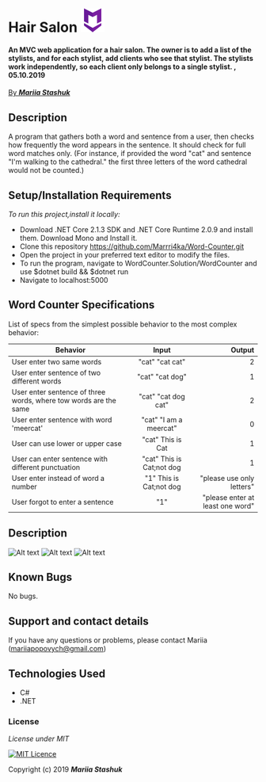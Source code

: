 # Hair Salon ![alt text](https://github.com/adam-p/markdown-here/raw/master/src/common/images/icon48.png "Logo Title Text 1")
#### An MVC web application for a hair salon. The owner is to add a list of the stylists, and for each stylist, add clients who see that stylist. The stylists work independently, so each client only belongs to a single stylist. , 05.10.2019






[ By _**Mariia Stashuk**_](https://www.linkedin.com/in/mariia-stashuk-66754816a/)

## Description

A program that gathers both a word and sentence from a user, then checks how frequently the word appears in the sentence. It should check for full word matches only. (For instance, if provided the word "cat" and sentence "I'm walking to the cathedral." the first three letters of the word cathedral would not be counted.)



## Setup/Installation Requirements

_To run this project,install it locally:_


* Download .NET Core 2.1.3 SDK and .NET Core Runtime 2.0.9 and install them. Download Mono and Install it.
* Clone this repository https://github.com/Marrri4ka/Word-Counter.git
* Open the project in your preferred text editor to modify the files.
* To run the program, navigate to WordCounter.Solution/WordCounter and use $dotnet build &&  $dotnet run
* Navigate to localhost:5000


## Word Counter Specifications

 List of specs from the simplest possible behavior to the most complex behavior:

| Behavior       | Input          | Output  |
| ------------- |:-------------:| -----:|
|User enter two same words      | "cat" "cat cat"   |2|
|User enter sentence of two different words | "cat" "cat dog"    |  1 |
| User enter sentence of three words, where tow words are the same   | "cat" "cat dog cat"   |   2 |
|User enter sentence with word 'meercat' | "cat" "I am a meercat" | 0 |
|User can use lower or upper case| "cat" This is Cat | 1 |
|User can enter sentence with different punctuation| "cat" This is Cat;not dog | 1 |
|User enter instead of word a number | "1" This is Cat;not dog | "please use only letters" |
|User forgot to enter a sentence  | "1"  | "please enter at least one word" |

## Description
![Alt text](/img1/screen1.png)
![Alt text](/img1/screen2.png)
![Alt text](/img1/screen3.png)


## Known Bugs

No bugs.

## Support and contact details

If you have any questions or problems, please contact Mariia (mariiapopovych@gmail.com)

## Technologies Used

* C#
* .NET


### License

*License under MIT*

[![MIT Licence](https://badges.frapsoft.com/os/mit/mit.svg?v=103)](https://opensource.org/licenses/mit-license.php)

Copyright (c) 2019 **_Mariia Stashuk_**
